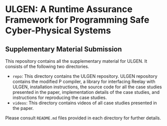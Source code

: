 # ULGEN: A Runtime Assurance Framework for Programming Safe Cyber-Physical Systems

## Supplementary Material Submission

This repository contains all the supplementary material for ULGEN. It consists of the following two directories.

* `repo`: This directory contains the ULGEN repository. ULGEN repository contains the modified P compiler, a library for interfacing Reelay with ULGEN, installation instructions, the source code for all the case studies presented in the paper, implementation details of the case studies, and instructions for reproducing the case studies.
*  `videos`: This directory contains videos of all case studies presented in the paper.

Please consult `README.md` files provided in each directory for further details.
